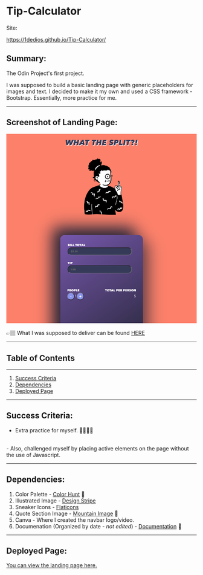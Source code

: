 # Tip-Calculator

Site: 

https://1dedios.github.io/Tip-Calculator/



## Summary:


The Odin Project's first project. 

I was supposed to build a basic landing page with generic placeholders for images and text. I decided to make it my own and used a CSS framework - Bootstrap. Essentially, more practice for me.

***

## Screenshot of Landing Page:

![Tip Calulator Screenshot](/image/screenshot.png "Tip Calculator Still")

👉🏽 What I was supposed to deliver can be found [HERE](https://cdn.statically.io/gh/TheOdinProject/curriculum/81a5d553f4073e593d23a6ab00d50eef8620796d/foundations/html_css/project/imgs/01.png)

***

## Table of Contents
***
1. [Success Criteria](#SuccessCriteria)
2. [Dependencies](#Dependencies)
3. [Deployed Page](#DeployedPage)

***

## Success Criteria:

- Extra practice for myself. 🤷🏽‍♂️🎉  
<br>
- Also, challenged myself by placing active elements on the page without the use of Javascript. 

***

## Dependencies:

1. Color Palette - [Color Hunt](https://colorhunt.co/) 🎨
2. Illustrated Image - [Design Stripe](https://designstripe.com/)
3. Sneaker Icons - [Flaticons](https://www.flaticon.com/)
4. Quote Section Image - [Mountain Image](https://www.pexels.com/photo/gray-and-brown-mountain-417173/) 📸
5. Canva - Where I created the navbar logo/video.
6. Documenation (Organized by date - *not edited*) - [Documentation](https://www.notion.so/dediosprogramming/Odin-Landing-Page-965fd444c2554ceea97a1d20bce50e99) 📝

***

## Deployed Page:

[You can view the landing page here.](https://1dedios.github.io/odin-landing-page/)